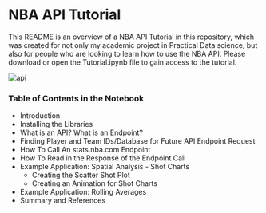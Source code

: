 # NBA API Tutorial

This README is an overview of a NBA API Tutorial in this repository, which was created for not only my academic project in Practical Data science, but also for people who are looking to learn how to use the NBA API. Please download or open the Tutorial.ipynb file to gain access to the tutorial.

![api](https://user-images.githubusercontent.com/65103724/136407672-7bf6f56f-dc29-49d4-8d1f-d3ddf9c9d28a.png)

### Table of Contents in the Notebook
- Introduction
- Installing the Libraries
- What is an API? What is an Endpoint?
- Finding Player and Team IDs/Database for Future API Endpoint Request
- How To Call An stats.nba.com Endpoint
- How To Read in the Response of the Endpoint Call 
- Example Application: Spatial Analysis - Shot Charts 
  - Creating the Scatter Shot Plot
  - Creating an Animation for Shot Charts
- Example Application: Rolling Averages
- Summary and References


